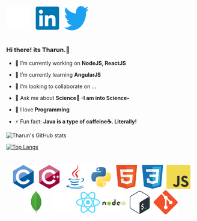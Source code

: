 <a  href="https://www.github.com/tharun0120" target="_blank"><img src="./icons/github-original.svg" width="65" color="white"/></a> &nbsp;
<a  href="https://www.linkedin.com/in/tharunkumar0120" target="blank"><img src="./icons/linkedin-original.svg" width="65" /></a> &nbsp;
<a  href="https://twitter.com/tharunkumar0120"><img src="./icons/twitter-original.svg" width="65" /></a>

<h1 align="center"></h1>

### Hi there! its Tharun.👋

- 🔭 I’m currently working on **NodeJS, ReactJS**

- 🌱 I’m currently learning **AngularJS**

- 👯 I’m looking to collaborate on ...

- 💬 Ask me about **Science🧪 -I am into Science-**

- 💙 I love **Programming**

- ⚡ Fun fact: **Java is a type of caffeine☕. Literally!**

![Tharun's GitHub stats](https://github-readme-stats.vercel.app/api?username=tharun0120&show_icons=true&theme=radical)

[![Top Langs](https://github-readme-stats.vercel.app/api/top-langs/?username=tharun0120)](https://github.com/tharun0120/github-readme-stats)

<h1 align="center"></h1>
<p align="center">
  <img src="./logos/c.svg" width="65" height="65" />
  <img src="./logos/cplusplus.svg" width="65" height="65"/>
  <img src="./logos/java.svg" width="65" height="65"/>
  <img src="./logos/python.svg" width="65" height="65"/>
  <img src="./logos/html5.svg" width="65" height="65"/>
  <img src="./logos/css.svg" width="65" height="65"/>
  <img src="./logos/javascript.svg" width="65" height="65"/>
  <img src="./logos/mongodb.svg" width="65" height="65"/>
  <img src="./logos/express.svg" width="65" height="65" color="white"/>
  <img src="./logos/react.svg" width="65" height="65" color="white"/>
  <img src="./logos/nodejs.svg" width="65" height="65"/>
  <img src="./logos/bash.svg" width="65" height="65"/>
  <img src="./logos/git.svg" width="65" height="65"/>
</p>
